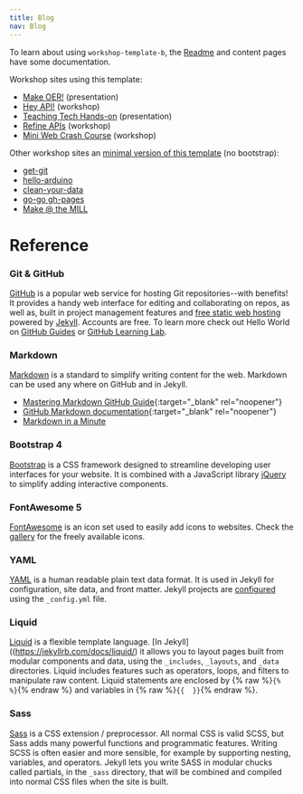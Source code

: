 ```yaml
---
title: Blog
nav: Blog
---
```


To learn about using `workshop-template-b`, the [Readme](https://github.com/evanwill/workshop-template-b/blob/master/README.md) and content pages have some documentation.

Workshop sites using this template:

- [Make OER!](https://evanwill.github.io/make-oer/) (presentation)
- [Hey API!](https://evanwill.github.io/hey-api/) (workshop)
- [Teaching Tech Hands-on](https://evanwill.github.io/tech-hands-on/) (presentation)
- [Refine APIs](https://evanwill.github.io/refine-apis/) (workshop)
- [Mini Web Crash Course](https://evanwill.github.io/mini-web-crash-course/) (workshop)

Other workshop sites an [minimal version of this template](https://github.com/evanwill/workshop-template) (no bootstrap):

- [get-git](https://evanwill.github.io/get-git/)
- [hello-arduino](https://evanwill.github.io/hello-arduino/)
- [clean-your-data](https://evanwill.github.io/clean-your-data/)
- [go-go gh-pages](https://evanwill.github.io/go-go-ghpages/)
- [Make @ the MILL](https://uidaholib.github.io/make-at-the-mill/)

# Reference

### Git & GitHub

[GitHub](https://github.com/) is a popular web service for hosting Git repositories--with benefits!
It provides a handy web interface for editing and collaborating on repos, as well as, built in project management features and [free static web hosting](https://pages.github.com/) powered by [Jekyll](https://jekyllrb.com/).
Accounts are free.
To learn more check out Hello World on [GitHub Guides](https://guides.github.com/) or [GitHub Learning Lab](https://lab.github.com/).

### Markdown

[Markdown](https://daringfireball.net/projects/markdown/) is a standard to simplify writing content for the web. 
Markdown can be used any where on GitHub and in Jekyll.

- [Mastering Markdown GitHub Guide](https://guides.github.com/features/mastering-markdown/){:target="_blank" rel="noopener"}
- [GitHub Markdown documentation](https://docs.github.com/en/free-pro-team@latest/github/writing-on-github/basic-writing-and-formatting-syntax){:target="_blank" rel="noopener"}
- [Markdown in a Minute](https://evanwill.github.io/_drafts/notes/markdown-minute.html)

### Bootstrap 4

[Bootstrap](https://getbootstrap.com/) is a CSS framework designed to streamline developing user interfaces for your website. 
It is combined with a JavaScript library [jQuery](https://jquery.com/) to simplify adding interactive components. 

### FontAwesome 5

[FontAwesome](https://fontawesome.com/) is an icon set used to easily add icons to websites.
Check the [gallery](https://fontawesome.com/icons?d=gallery&m=free) for the freely available icons.

### YAML

[YAML](http://www.yaml.org/) is a human readable plain text data format.
It is used in Jekyll for configuration, site data, and front matter.
Jekyll projects are [configured](https://jekyllrb.com/docs/configuration/) using the `_config.yml` file.

### Liquid

[Liquid](http://shopify.github.io/liquid/) is a flexible template language.
[In Jekyll]((https://jekyllrb.com/docs/liquid/) it allows you to layout pages built from modular components and data, using the `_includes`, `_layouts`, and `_data` directories.
Liquid includes features such as operators, loops, and filters to manipulate raw content. 
Liquid statements are enclosed by {% raw %}`{%  %}`{% endraw %} and variables in {% raw %}`{{  }}`{% endraw %}.

### Sass  

[Sass](http://sass-lang.com/) is a CSS extension / preprocessor. 
All normal CSS is valid SCSS, but Sass adds many powerful functions and programmatic features. 
Writing SCSS is often easier and more sensible, for example by supporting nesting, variables, and operators. 
Jekyll lets you write SASS in modular chucks called partials, in the `_sass` directory, that will be combined and compiled into normal CSS files when the site is built.
